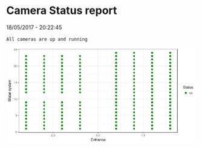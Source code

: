 Camera Status report
================
18/05/2017 - 20:22:45

    All cameras are up and running

![](camreport_files/figure-markdown_github/unnamed-chunk-2-1.png)

